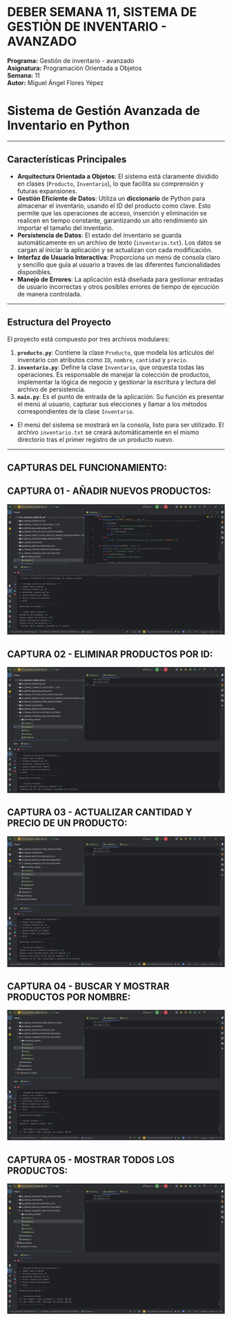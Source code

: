 # DEBER SEMANA 11, SISTEMA DE GESTIÒN DE INVENTARIO - AVANZADO  
**Programa:** Gestión de inventario - avanzado  
**Asignatura:** Programación Orientada a Objetos  
**Semana:** 11  
**Autor:** Miguel Ángel Flores Yépez  


# Sistema de Gestión Avanzada de Inventario en Python

---

## Características Principales

* **Arquitectura Orientada a Objetos**: El sistema está claramente dividido en clases (`Producto`, `Inventario`), lo que facilita su comprensión y futuras expansiones.
* **Gestión Eficiente de Datos**: Utiliza un **diccionario** de Python para almacenar el inventario, usando el ID del producto como clave. Esto permite que las operaciones de acceso, inserción y eliminación se realicen en tiempo constante, garantizando un alto rendimiento sin importar el tamaño del inventario.
* **Persistencia de Datos**: El estado del inventario se guarda automáticamente en un archivo de texto (`inventario.txt`). Los datos se cargan al iniciar la aplicación y se actualizan con cada modificación.
* **Interfaz de Usuario Interactiva**: Proporciona un menú de consola claro y sencillo que guía al usuario a través de las diferentes funcionalidades disponibles.
* **Manejo de Errores**: La aplicación está diseñada para gestionar entradas de usuario incorrectas y otros posibles errores de tiempo de ejecución de manera controlada.

---

## Estructura del Proyecto

El proyecto está compuesto por tres archivos modulares:

1.  **`producto.py`**: Contiene la clase `Producto`, que modela los artículos del inventario con atributos como `ID`, `nombre`, `cantidad` y `precio`.
2.  **`inventario.py`**: Define la clase `Inventario`, que orquesta todas las operaciones. Es responsable de manejar la colección de productos, implementar la lógica de negocio y gestionar la escritura y lectura del archivo de persistencia.
3.  **`main.py`**: Es el punto de entrada de la aplicación. Su función es presentar el menú al usuario, capturar sus elecciones y llamar a los métodos correspondientes de la clase `Inventario`.
- El menú del sistema se mostrará en la consola, listo para ser utilizado. El archivo `inventario.txt` se creará automáticamente en el mismo directorio tras el primer registro de un producto nuevo.

---

## CAPTURAS DEL FUNCIONAMIENTO:   

## CAPTURA 01 - AÑADIR NUEVOS PRODUCTOS:  
![01_CAPTURA.jpg](CAPTURAS_CODIGO/01_CAPTURA.jpg)

## CAPTURA 02 - ELIMINAR PRODUCTOS POR ID:  
![02_CAPTURA.jpg](CAPTURAS_CODIGO/02_CAPTURA.jpg)

## CAPTURA 03 - ACTUALIZAR CANTIDAD Y PRECIO DE UN PRODUCTO:    
![03_CAPTURA.jpg](CAPTURAS_CODIGO/03_CAPTURA.jpg)

## CAPTURA 04 - BUSCAR Y MOSTRAR PRODUCTOS POR NOMBRE:    
![04_CAPTURA.jpg](CAPTURAS_CODIGO/04_CAPTURA.jpg)

## CAPTURA 05 - MOSTRAR TODOS LOS PRODUCTOS:    
![05_CAPTURA.jpg](CAPTURAS_CODIGO/05_CAPTURA.jpg)